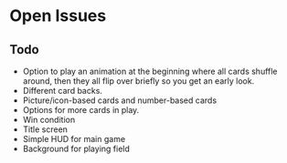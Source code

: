 # Open Issues

## Todo

- Option to play an animation at the beginning where all cards shuffle around,
then they all flip over briefly so you get an early look.
- Different card backs.
- Picture/icon-based cards and number-based cards
- Options for more cards in play.
- Win condition
- Title screen
- Simple HUD for main game
- Background for playing field